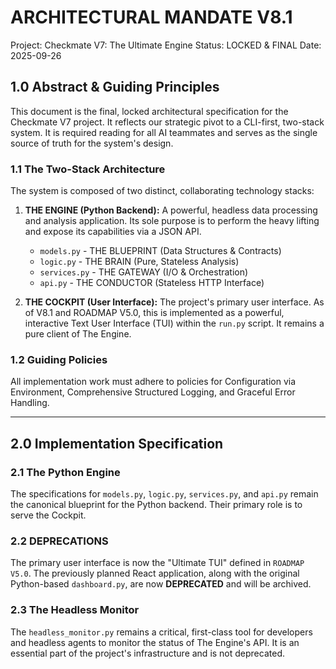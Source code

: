 # ARCHITECTURAL MANDATE V8.1
Project: Checkmate V7: The Ultimate Engine
Status: LOCKED & FINAL
Date: 2025-09-26

## 1.0 Abstract & Guiding Principles

This document is the final, locked architectural specification for the Checkmate V7 project. It reflects our strategic pivot to a CLI-first, two-stack system. It is required reading for all AI teammates and serves as the single source of truth for the system's design.

### 1.1 The Two-Stack Architecture

The system is composed of two distinct, collaborating technology stacks:

1.  **THE ENGINE (Python Backend):** A powerful, headless data processing and analysis application. Its sole purpose is to perform the heavy lifting and expose its capabilities via a JSON API.
    *   `models.py` - THE BLUEPRINT (Data Structures & Contracts)
    *   `logic.py` - THE BRAIN (Pure, Stateless Analysis)
    *   `services.py` - THE GATEWAY (I/O & Orchestration)
    *   `api.py` - THE CONDUCTOR (Stateless HTTP Interface)

2.  **THE COCKPIT (User Interface):** The project's primary user interface. As of V8.1 and ROADMAP V5.0, this is implemented as a powerful, interactive Text User Interface (TUI) within the `run.py` script. It remains a pure client of The Engine.

### 1.2 Guiding Policies

All implementation work must adhere to policies for Configuration via Environment, Comprehensive Structured Logging, and Graceful Error Handling.

---

## 2.0 Implementation Specification

### 2.1 The Python Engine

The specifications for `models.py`, `logic.py`, `services.py`, and `api.py` remain the canonical blueprint for the Python backend. Their primary role is to serve the Cockpit.

### 2.2 DEPRECATIONS

The primary user interface is now the "Ultimate TUI" defined in `ROADMAP V5.0`. The previously planned React application, along with the original Python-based `dashboard.py`, are now **DEPRECATED** and will be archived.

### 2.3 The Headless Monitor

The `headless_monitor.py` remains a critical, first-class tool for developers and headless agents to monitor the status of The Engine's API. It is an essential part of the project's infrastructure and is not deprecated.